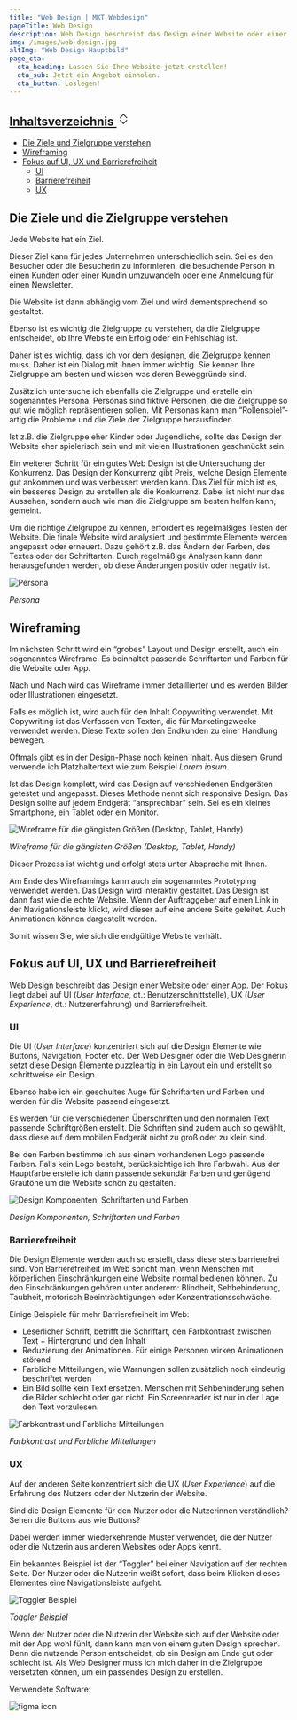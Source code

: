 ```yaml
---
title: "Web Design | MKT Webdesign"
pageTitle: Web Design
description: Web Design beschreibt das Design einer Website oder einer App. Der Fokus liegt dabei auf UI, UX und Barrierefreiheit
img: /images/web-design.jpg
altImg: "Web Design Hauptbild"
page_cta:
  cta_heading: Lassen Sie Ihre Website jetzt erstellen!
  cta_sub: Jetzt ein Angebot einholen.
  cta_button: Loslegen!
---
```


<aside class="toc">
  <div class="card">
    <div class="card-body">
            <h2><a class="" data-bs-toggle="collapse" href="#collapseTOC" role="button" aria-expanded="true" aria-controls="collapseTOC">Inhaltsverzeichnis 
        <svg xmlns="http://www.w3.org/2000/svg" aria-hidden="true" width="24" height="24" fill="currentColor" class="bi bi-chevron-expand" viewBox="0 0 16 16"><path fill-rule="evenodd" d="M3.646 9.146a.5.5 0 0 1 .708 0L8 12.793l3.646-3.647a.5.5 0 0 1 .708.708l-4 4a.5.5 0 0 1-.708 0l-4-4a.5.5 0 0 1 0-.708zm0-2.292a.5.5 0 0 0 .708 0L8 3.207l3.646 3.647a.5.5 0 0 0 .708-.708l-4-4a.5.5 0 0 0-.708 0l-4 4a.5.5 0 0 0 0 .708z"/></svg></a></h2>
      <ul class="collapse show" id="collapseTOC">
      <li><a href="#die-ziele-und-die-zielgruppe-verstehen">Die Ziele und Zielgruppe verstehen</a></li>
      <li><a href="#wireframing">Wireframing</a></li>
        <li><a href="#fokus-auf-ui-ux-und-barrierefreiheit">Fokus auf UI, UX und Barrierefreiheit</a>
      <ul>
      <li><a href="#ui">UI</a></li>
      <li><a href="#barrierefreiheit">Barrierefreiheit</a></li>
      <li><a href="#ux">UX</a></li>
      </ul>
      </li>
      </ul>
    </div>
  </div>
</aside>

<h2 id="die-ziele-und-die-zielgruppe-verstehen">Die Ziele und die Zielgruppe verstehen</h2>

Jede Website hat ein Ziel.

Dieser Ziel kann für jedes Unternehmen unterschiedlich sein. Sei es den Besucher oder die Besucherin zu informieren, die besuchende Person in einen Kunden oder einer Kundin umzuwandeln oder eine Anmeldung für einen Newsletter.

Die Website ist dann abhängig vom Ziel und wird dementsprechend so gestaltet.

Ebenso ist es wichtig die Zielgruppe zu verstehen, da die Zielgruppe entscheidet, ob Ihre Website ein Erfolg oder ein Fehlschlag ist.

Daher ist es wichtig, dass ich vor dem designen, die Zielgruppe kennen muss. Daher ist ein Dialog mit Ihnen immer wichtig. Sie kennen Ihre Zielgruppe am besten und wissen was deren Beweggründe sind.

Zusätzlich untersuche ich ebenfalls die Zielgruppe und erstelle ein sogenanntes Persona. Personas sind fiktive Personen, die die Zielgruppe so gut wie möglich repräsentieren sollen. Mit Personas kann man “Rollenspiel”-artig die Probleme und die Ziele der Zielgruppe herausfinden.

Ist z.B. die Zielgruppe eher Kinder oder Jugendliche, sollte das Design der Website eher spielerisch sein und mit vielen Illustrationen geschmückt sein.

Ein weiterer Schritt für ein gutes Web Design ist die Untersuchung der Konkurrenz. Das Design der Konkurrenz gibt Preis, welche Design Elemente gut ankommen und was verbessert werden kann. Das Ziel für mich ist es, ein besseres Design zu erstellen als die Konkurrenz. Dabei ist nicht nur das Aussehen, sondern auch wie man die Zielgruppe am besten helfen kann, gemeint.

Um die richtige Zielgruppe zu kennen, erfordert es regelmäßiges Testen der Website. Die finale Website wird analysiert und bestimmte Elemente werden angepasst oder erneuert. Dazu gehört z.B. das Ändern der Farben, des Textes oder der Schriftarten. Durch regelmäßige Analysen kann dann herausgefunden werden, ob diese Änderungen positiv oder negativ ist.

![Persona](/images/persona-beispiel.jpg)

_Persona_

<h2 id="wireframing">Wireframing</h2>

Im nächsten Schritt wird ein “grobes” Layout und Design erstellt, auch ein sogenanntes Wireframe. Es beinhaltet passende Schriftarten und Farben für die Website oder App.

Nach und Nach wird das Wireframe immer detaillierter und es werden Bilder oder Illustrationen eingesetzt.

Falls es möglich ist, wird auch für den Inhalt Copywriting verwendet. Mit Copywriting ist das Verfassen von Texten, die für Marketingzwecke verwendet werden. Diese Texte sollen den Endkunden zu einer Handlung bewegen.

Oftmals gibt es in der Design-Phase noch keinen Inhalt. Aus diesem Grund verwende ich Platzhaltertext wie zum Beispiel _Lorem ipsum_.

Ist das Design komplett, wird das Design auf verschiedenen Endgeräten getestet und angepasst. Dieses Methode nennt sich responsive Design. Das Design sollte auf jedem Endgerät “ansprechbar” sein. Sei es ein kleines Smartphone, ein Tablet oder ein Monitor.

![Wireframe für die gängisten Größen (Desktop, Tablet, Handy)](/images/wireframe-beispiel.jpg)

_Wireframe für die gängisten Größen (Desktop, Tablet, Handy)_

Dieser Prozess ist wichtig und erfolgt stets unter Absprache mit Ihnen.

Am Ende des Wireframings kann auch ein sogenanntes Prototyping verwendet werden. Das Design wird interaktiv gestaltet. Das Design ist dann fast wie die echte Website. Wenn der Auftraggeber auf einen Link in der Navigationsleiste klickt, wird dieser auf eine andere Seite geleitet. Auch Animationen können dargestellt werden.

Somit wissen Sie, wie sich die endgültige Website verhält.

<h2 id="fokus-auf-ui-ux-und-barrierefreiheit">Fokus auf UI, UX und Barrierefreiheit</h2>

Web Design beschreibt das Design einer Website oder einer App. Der Fokus liegt dabei auf UI (_User Interface_, dt.: Benutzerschnittstelle), UX (_User Experience_, dt.: Nutzererfahrung) und Barrierefreiheit.

<h3 id="ui">UI</h3>

Die UI (_User Interface_) konzentriert sich auf die Design Elemente wie Buttons, Navigation, Footer etc. Der Web Designer oder die Web Designerin setzt diese Design Elemente puzzleartig in ein Layout ein und erstellt so schrittweise ein Design.

Ebenso habe ich ein geschultes Auge für Schriftarten und Farben und werden für die Website passend eingesetzt.

Es werden für die verschiedenen Überschriften und den normalen Text passende Schriftgrößen erstellt. Die Schriften sind zudem auch so gewählt, dass diese auf dem mobilen Endgerät nicht zu groß oder zu klein sind.

Bei den Farben bestimme ich aus einem vorhandenen Logo passende Farben. Falls kein Logo besteht, berücksichtige ich Ihre Farbwahl. Aus der Hauptfarbe erstelle ich dann passende sekundär Farben und genügend Grautöne um die Website schön zu gestalten.

![Design Komponenten, Schriftarten und Farben](/images/ui-design-elemente.jpg)

_Design Komponenten, Schriftarten und Farben_

<h3 id="barrierefreiheit">Barrierefreiheit</h3>

Die Design Elemente werden auch so erstellt, dass diese stets barrierefrei sind. Von Barrierefreiheit im Web spricht man, wenn Menschen mit körperlichen Einschränkungen eine Website normal bedienen können. Zu den Einschränkungen gehören unter anderem: Blindheit, Sehbehinderung, Taubheit, motorisch Beeinträchtigungen oder Konzentrationsschwäche.

Einige Beispiele für mehr Barrierefreiheit im Web:

- Leserlicher Schrift, betrifft die Schriftart, den Farbkontrast zwischen Text + Hintergrund und den Inhalt
- Reduzierung der Animationen. Für einige Personen wirken Animationen störend
- Farbliche Mitteilungen, wie Warnungen sollen zusätzlich noch eindeutig beschriftet werden
- Ein Bild sollte kein Text ersetzen. Menschen mit Sehbehinderung sehen die Bilder schlecht oder gar nicht. Ein Screenreader ist nur in der Lage den Text vorzulesen.

![Farbkontrast und Farbliche Mitteilungen](/images/barrierefreiheit_beispiele.jpg)

_Farbkontrast und Farbliche Mitteilungen_

<h3 id="ux">UX</h3>

Auf der anderen Seite konzentriert sich die UX (_User Experience_) auf die Erfahrung des Nutzers oder der Nutzerin der Website.

Sind die Design Elemente für den Nutzer oder die Nutzerinnen verständlich? Sehen die Buttons aus wie Buttons?

Dabei werden immer wiederkehrende Muster verwendet, die der Nutzer oder die Nutzerin aus anderen Websites oder Apps kennt.

Ein bekanntes Beispiel ist der “Toggler” bei einer Navigation auf der rechten Seite. Der Nutzer oder die Nutzerin weißt sofort, dass beim Klicken dieses Elementes eine Navigationsleiste aufgeht.

![Toggler Beispiel](/images/navigationsbeispiel-mit-toggler.jpg)

_Toggler Beispiel_

Wenn der Nutzer oder die Nutzerin der Website sich auf der Website oder mit der App wohl fühlt, dann kann man von einem guten Design sprechen. Denn die nutzende Person entscheidet, ob ein Design am Ende gut oder schlecht ist. Als Web Designer muss ich mich daher in die Zielgruppe versetzten können, um ein passendes Design zu erstellen.

Verwendete Software:

<img src="/images/figma.svg" class="icon" alt="figma icon">
